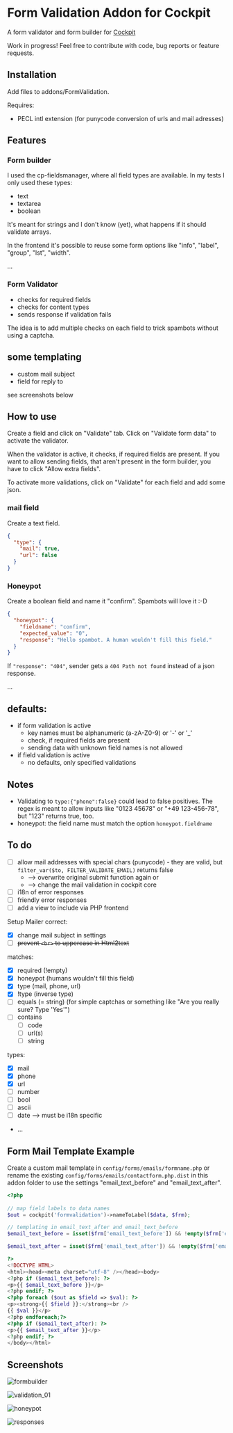 # Form Validation Addon for Cockpit

A form validator and form builder for [Cockpit](https://github.com/agentejo/cockpit)

Work in progress! Feel free to contribute with code, bug reports or feature requests.

## Installation

Add files to addons/FormValidation.

Requires:

* PECL intl extension (for punycode conversion of urls and mail adresses)

## Features

### Form builder

I used the cp-fieldsmanager, where all field types are available. In my tests I only used these types:

* text
* textarea
* boolean

It's meant for strings and I don't know (yet), what happens if it should validate arrays.

In the frontend it's possible to reuse some form options like "info", "label", "group", "lst", "width".

...

### Form Validator

* checks for required fields
* checks for content types
* sends response if validation fails

The idea is to add multiple checks on each field to trick spambots without using a captcha.

## some templating

* custom mail subject
* field for reply to

see screenshots below

## How to use

Create a field and click on "Validate" tab. Click on "Validate form data" to activate the validator.

When the validator is active, it checks, if required fields are present. If you want to allow sending fields, that aren't present in the form builder, you have to click "Allow extra fields".

To activate more validations, click on "Validate" for each field and add some json.

### mail field

Create a text field.

```json
{
  "type": {
    "mail": true,
    "url": false
  }
}
```

### Honeypot

Create a boolean field and name it "confirm". Spambots will love it :-D

```json
{
  "honeypot": {
    "fieldname": "confirm",
    "expected_value": "0",
    "response": "Hello spambot. A human wouldn't fill this field."
  }
}
```

If `"response": "404"`, sender gets a `404 Path not found` instead of a json response.

...



## defaults:

  * if form validation is active
    * key names must be alphanumeric (a-zA-Z0-9) or '-' or '_'
    * check, if required fields are present
    * sending data with unknown field names is not allowed
  * if field validation is active
    * no defaults, only specified validations

## Notes

* Validating to `type:{"phone":false}` could lead to false positives. The regex is meant to allow inputs like "0123 45678" or "+49 123-456-78", but "123" returns true, too.
* honeypot: the field name must match the option `honeypot.fieldname`

## To do

* [ ] allow mail addresses with special chars (punycode) - they are valid, but `filter_var($to, FILTER_VALIDATE_EMAIL)` returns false
  * --> overwrite original submit function again or
  * --> change the mail validation in cockpit core
* [ ] i18n of error responses
* [ ] friendly error responses
* [ ] add a view to include via PHP frontend

Setup Mailer correct:

* [x] change mail subject in settings
* [ ] <del>prevent `<br>` to uppercase in Html2text</del>

matches:

  * [x] required (!empty)
  * [x] honeypot (humans wouldn't fill this field)
  * [x] type (mail, phone, url)
  * [x] !type (inverse type)
  * [ ] equals (= string) (for simple captchas or something like "Are you really sure? Type 'Yes'")
  * [ ] contains
    * [ ] code
    * [ ] url(s)
    * [ ] string
  
types:

  * [x] mail
  * [x] phone
  * [x] url
  * [ ] number
  * [ ] bool
  * [ ] ascii
  * [ ] date --> must be i18n specific
  * ...

## Form Mail Template Example

Create a custom mail template in `config/forms/emails/formname.php` or rename the existing `config/forms/emails/contactform.php.dist` in this addon folder to use the settings "email_text_before" and "email_text_after".

```php
<?php
    
// map field labels to data names
$out = cockpit('formvalidation')->nameToLabel($data, $frm);

// templating in email_text_after and email_text_before
$email_text_before = isset($frm['email_text_before']) && !empty($frm['email_text_before']) ? cockpit('formvalidation')->map($frm['email_text_before'], $data) : false;

$email_text_after = isset($frm['email_text_after']) && !empty($frm['email_text_after']) ? cockpit('formvalidation')->map($frm['email_text_after'], $data) : false;

?>
<!DOCTYPE HTML>
<html><head><meta charset="utf-8" /></head><body>
<?php if ($email_text_before): ?>
<p>{{ $email_text_before }}</p>
<?php endif; ?>
<?php foreach ($out as $field => $val): ?>
<p><strong>{{ $field }}:</strong><br />
{{ $val }}</p>
<?php endforeach;?>
<?php if ($email_text_after): ?>
<p>{{ $email_text_after }}</p>
<?php endif; ?>
</body></html>
```

## Screenshots

![formbuilder](https://user-images.githubusercontent.com/13042193/45387246-cb872400-b615-11e8-975a-5964e4b8a08b.png)

![validation_01](https://user-images.githubusercontent.com/13042193/45387250-cc1fba80-b615-11e8-9b7c-e8e04308a0f9.png)

![honeypot](https://user-images.githubusercontent.com/13042193/45387248-cc1fba80-b615-11e8-9ce6-81fc2993078a.png)

![responses](https://user-images.githubusercontent.com/13042193/45387249-cc1fba80-b615-11e8-95ea-f1bd4d9f8b35.png)